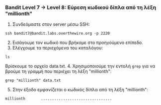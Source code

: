 ### Bandit Level 7 → Level 8: Εύρεση κωδικού δίπλα από τη λέξη "millionth"
1. Συνδεόμαστε στον server μέσω SSH:
```console
ssh bandit7@bandit.labs.overthewire.org -p 2220
```
2. Εισάγουμε τον κωδικό που βρήκαμε στο προηγούμενο επίπεδο.
3. Ελέγχουμε τα περιεχόμενα του καταλόγου:
```console
ls
```
Βρίσκουμε το αρχείο data.txt.
4. Χρησιμοποιούμε την εντολή `grep` για να βρούμε τη γραμμή που περιέχει τη λέξη "millionth":
```console
grep "millionth" data.txt
```
5. Στην έξοδο εμφανίζεται ο κωδικός δίπλα από τη λέξη "millionth":
```console
millionth       ................................
```